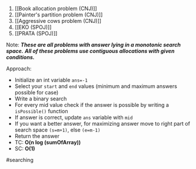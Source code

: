 1) [[Book allocation problem (CNJ)]]
2) [[Painter's partition problem (CNJ)]]
3) [[Aggressive cows problem (CNJ)]]
4) [[EKO (SPOJ)]]
6) [[PRATA (SPOJ)]]

Note:
***These are all problems with answer lying in a monotonic search space.***
***All of these problems use contiguous allocations with given conditions.***

Approach:
- Initialize an int variable `ans=-1`
- Select your `start` and `end` values (minimum and maximum answers possible for case)
- Write a binary search
- For every mid value check if the answer is possible by writing a `isPossible()` function
- If answer is correct, update `ans` variable with `mid`
- If you want a better answer, for maximizing answer move to right part of search space `(s=m+1)`, else `(e=m-1)`
- Return the answer 
- TC: **O(n log (sumOfArray))**
- SC: **O(1)**


#searching 